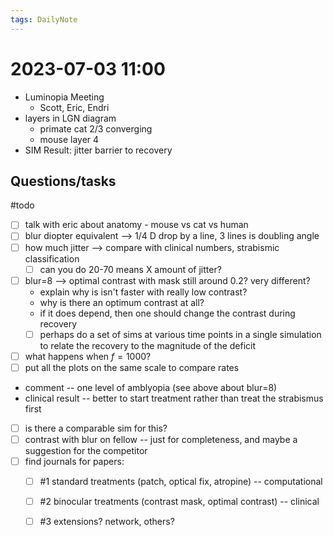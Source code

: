 ```yaml
---
tags: DailyNote 
---
```


# 2023-07-03  11:00

- Luminopia Meeting 
	- Scott, Eric, Endri
- layers in LGN diagram
	- primate cat 2/3 converging
	- mouse layer 4
- SIM Result: jitter barrier to recovery

## Questions/tasks 

#todo 
- [ ] talk with eric about anatomy - mouse vs cat vs human
- [ ] blur diopter equivalent --> 1/4 D drop by a line, 3 lines is doubling angle
- [ ] how much jitter --> compare with clinical numbers, strabismic classification
	- [ ] can you do 20-70 means X amount of jitter?
- [ ] blur=8 --> optimal contrast with mask still around 0.2?  very different?
	- explain why is isn't faster with really low contrast?  
	- why is there an optimum contrast at all?
	- if it does depend, then one should change the contrast during recovery
	- [ ] perhaps do a set of sims at various time points in a single simulation to relate the recovery to the magnitude of the deficit
- [ ] what happens when $f=1000$?
- [ ] put all the plots on the same scale to compare rates
- comment -- one level of amblyopia (see above about blur=8)
- clinical result -- better to start treatment rather than treat the strabismus first
- [ ] is there a comparable sim for this?
- [ ] contrast with blur on fellow -- just for completeness, and maybe a suggestion for the competitor
- [ ] find journals for papers:
	- [ ] #1 standard treatments (patch, optical fix, atropine) -- computational
	- [ ] #2 binocular treatments (contrast mask, optimal contrast) -- clinical
	- [ ] #3 extensions?  network, others?


